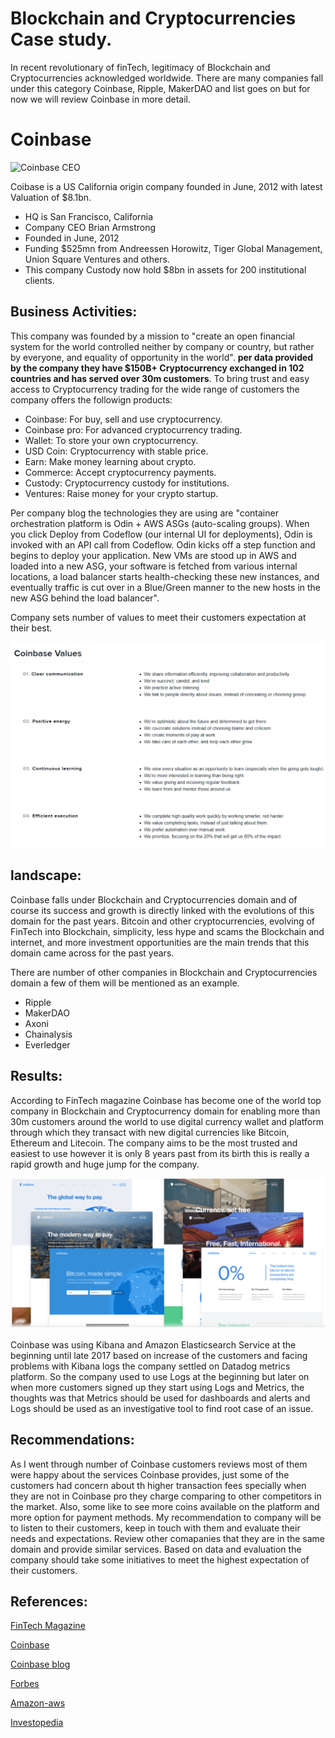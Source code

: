 # Blockchain and Cryptocurrencies Case study.

In recent revolutionary of finTech, legitimacy of Blockchain and Cryptocurrencies acknowledged worldwide. There are  many companies fall under this category Coinbase, Ripple, MakerDAO and list goes on but for now we will review Coinbase in more detail.

# Coinbase

![Coinbase CEO](https://s3-ap-southeast-2.amazonaws.com/www.cryptoknowmics.com/crypto/wp-content/uploads/2020/05/coin-bs.jpg)

Coibase is a US California origin company founded in June, 2012 with latest Valuation of $8.1bn.

* HQ is San Francisco, California
* Company CEO Brian Armstrong
* Founded in June, 2012
* Funding $525mn from Andreessen Horowitz, Tiger Global Management, Union Square Ventures and others.
* This company Custody now hold $8bn in assets for 200 institutional clients.


## Business Activities:

This company was founded by a mission to "create an open financial system for the world controlled neither by company or country, but rather by everyone, and equality of opportunity in the world". **per data provided by the company they have $150B+ Cryptocurrency exchanged in 102 countries and has served over 30m customers**. To bring trust and easy access to Cryptocurrency trading for the wide range of customers the company offers the followign products:

- Coinbase: For buy, sell and use cryptocurrency.
- Coinbase pro: For advanced cryptocurrency trading.
- Wallet: To store your own cryptocurrency.
- USD Coin: Cryptocurrency with stable price.
- Earn: Make money learning about crypto.
- Commerce: Accept cryptocurrency payments.
- Custody: Cryptocurrency custody for institutions.
- Ventures: Raise money for your crypto startup.

Per company blog the technologies they are using are "container orchestration platform is Odin + AWS ASGs (auto-scaling groups). When you click Deploy from Codeflow (our internal UI for deployments), Odin is invoked with an API call from Codeflow. Odin kicks off a step function and begins to deploy your application. New VMs are stood up in AWS and loaded into a new ASG, your software is fetched from various internal locations, a load balancer starts health-checking these new instances, and eventually traffic is cut over in a Blue/Green manner to the new hosts in the new ASG behind the load balancer".

Company sets number of values to meet their customers expectation at their best.

![comany values](https://github.com/amanafzali/FinTech-Assignment-1/blob/master/values.PNG?raw=true)


## landscape:

Coinbase falls under Blockchain and Cryptocurrencies domain and of course its success and growth is directly linked with the evolutions of this domain for the past years. Bitcoin and other cryptocurrencies, evolving of FinTech into Blockchain, simplicity, less hype and scams the Blockchain and internet, and more investment opportunities are the main trends that this domain came across for the past years.

There are number of other companies in Blockchain and Cryptocurrencies domain a few of them will be mentioned as an example.

* Ripple
* MakerDAO
* Axoni
* Chainalysis
* Everledger

## Results:

According to FinTech magazine Coinbase has become one of the world top company in Blockchain and Cryptocurrency domain for enabling more than 30m customers around the world to use digital currency wallet and platform through which they transact with new digital currencies like Bitcoin, Ethereum and Litecoin. The company aims to be the most trusted and easiest to use however it is only 8 years past from its birth this is really a rapid growth and huge jump for the company.

![Coinbase pay](https://github.com/amanafzali/FinTech-Assignment-1/blob/master/pay.PNG?raw=true)

 Coinbase was using Kibana and Amazon Elasticsearch Service at the beginning until late 2017 based on increase of the customers and facing problems with Kibana logs the company settled on Datadog metrics platform. So the company used to use Logs at the beginning but later on when more customers signed up they start using Logs and Metrics, the thoughts was that Metrics should be used for dashboards and alerts and Logs should be used as an investigative tool to find root case of an issue. 

## Recommendations:

As I went through number of Coinbase customers reviews most of them were happy about the services Coinbase provides, just some of the customers had concern about th higher transaction fees specially when they are not in Coinbase pro they charge comparing to other competitors in the market. Also, some like to see more coins available on the platform and more option for payment methods. My recommendation to company will be to listen to their customers, keep in touch with them and evaluate their needs and expectations. Review other comapanies that they are in the same domain and provide similar services. Based on data and evaluation the company should take some initiatives to meet the highest expectation of their customers.


## References:

[FinTech Magazine](https://www.fintechmagazine.com/financial-services/six-world-leading-blockchain-and-cryptocurrency-firms)

[Coinbase](https://www.coinbase.com/)

[Coinbase blog](https://blog.coinbase.com/)

[Forbes](https://www.forbes.com/fintech/2020/#174ffb2a4acd)

[Amazon-aws](https://aws.amazon.com/solutions/case-studies/coinbase/)

[Investopedia](https://www.investopedia.com/tech/coinbase-what-it-and-how-do-you-use-it/)





